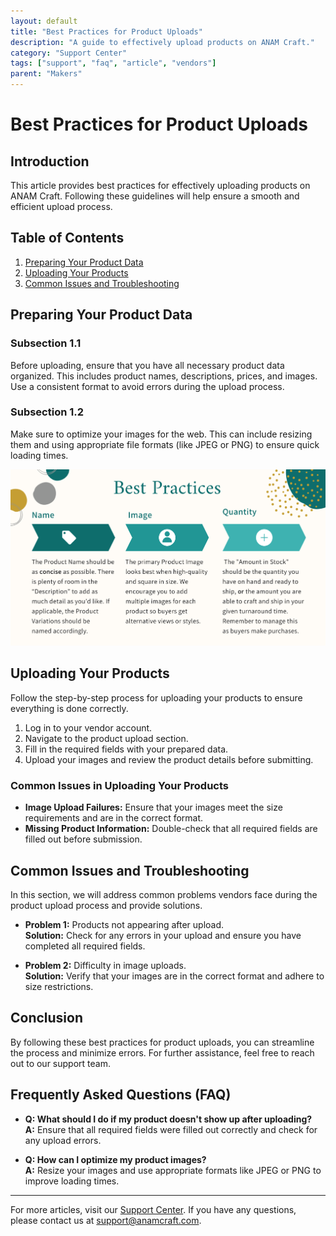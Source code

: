 ```yaml
---
layout: default
title: "Best Practices for Product Uploads"
description: "A guide to effectively upload products on ANAM Craft."
category: "Support Center"
tags: ["support", "faq", "article", "vendors"]
parent: "Makers"
---
```


# Best Practices for Product Uploads

## Introduction

This article provides best practices for effectively uploading products on ANAM Craft. Following these guidelines will help ensure a smooth and efficient upload process.

## Table of Contents
1. [Preparing Your Product Data](#preparing-your-product-data)
2. [Uploading Your Products](#uploading-your-products)
3. [Common Issues and Troubleshooting](#common-issues-and-troubleshooting)

## Preparing Your Product Data

### Subsection 1.1

Before uploading, ensure that you have all necessary product data organized. This includes product names, descriptions, prices, and images. Use a consistent format to avoid errors during the upload process.

### Subsection 1.2

Make sure to optimize your images for the web. This can include resizing them and using appropriate file formats (like JPEG or PNG) to ensure quick loading times.

![Product Upload Example](/images/Screen_Shot_2021-09-06_at_4.png)

## Uploading Your Products

Follow the step-by-step process for uploading your products to ensure everything is done correctly. 

1. Log in to your vendor account.
2. Navigate to the product upload section.
3. Fill in the required fields with your prepared data.
4. Upload your images and review the product details before submitting.

### Common Issues in Uploading Your Products

- **Image Upload Failures:** Ensure that your images meet the size requirements and are in the correct format.
- **Missing Product Information:** Double-check that all required fields are filled out before submission.

## Common Issues and Troubleshooting

In this section, we will address common problems vendors face during the product upload process and provide solutions.

- **Problem 1:** Products not appearing after upload.  
  **Solution:** Check for any errors in your upload and ensure you have completed all required fields.

- **Problem 2:** Difficulty in image uploads.  
  **Solution:** Verify that your images are in the correct format and adhere to size restrictions.

## Conclusion

By following these best practices for product uploads, you can streamline the process and minimize errors. For further assistance, feel free to reach out to our support team.

## Frequently Asked Questions (FAQ)

- **Q: What should I do if my product doesn't show up after uploading?**  
  **A:** Ensure that all required fields were filled out correctly and check for any upload errors.

- **Q: How can I optimize my product images?**  
  **A:** Resize your images and use appropriate formats like JPEG or PNG to improve loading times.

---

For more articles, visit our [Support Center](https://support.anamcraft.com). If you have any questions, please contact us at [support@anamcraft.com](mailto:support@anamcraft.com).